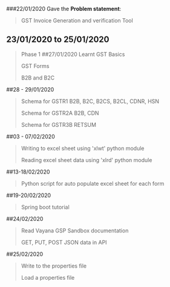 ###22/01/2020
Gave the **Problem statement**:
>GST Invoice Generation and verification Tool
>
## 23/01/2020 to 25/01/2020
> Phase 1
##27/01/2020
> Learnt GST Basics
>
> GST Forms
>
> B2B and B2C
>
##28 - 29/01/2020
> Schema for GSTR1 B2B, B2C, B2CS, B2CL, CDNR, HSN
>
> Schema for GSTR2A B2B, CDN
>
> Schema for GSTR3B RETSUM
>
##03 - 07/02/2020
>Writing  to excel sheet using 'xlwt' python module
>
>Reading excel sheet data using 'xlrd' python module
>
##13-18/02/2020
>Python script for auto populate excel sheet for each form

##19-20/02/2020
> Spring boot tutorial

##24/02/2020
> Read Vayana GSP Sandbox documentation
>
>GET, PUT, POST JSON data in API

##25/02/2020
>Write to the properties file
>
>Load a properties file